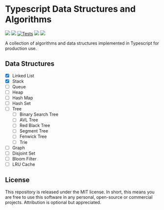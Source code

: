 # Typescript Data Structures and Algorithms

![](https://img.shields.io/github/v/release/jeffzh4ng/dsa-ts)
![](https://img.shields.io/npm/v/dsa-ts)
[![Tests](https://github.com/jeffzh4ng/dsa-ts/workflows/Tests/badge.svg)](https://github.com/jeffzh4ng/dsa-ts/actions?query=branch%3Amaster++)
![](https://img.shields.io/codecov/c/github/jeffzh4ng/dsa-ts)
![](https://img.shields.io/github/license/jeffzh4ng/dsa-ts)

A collection of algorithms and data structures implemented in Typescript for
production use.

## Data Structures

- [x] Linked List
- [x] Stack
- [ ] Queue
- [ ] Heap
- [ ] Hash Map
- [ ] Hash Set
- [ ] Tree
  - [ ] Binary Search Tree
  - [ ] AVL Tree
  - [ ] Red Black Tree
  - [ ] Segment Tree
  - [ ] Fenwick Tree
  - [ ] Trie
- [ ] Graph
- [ ] Disjoint Set
- [ ] Bloom Filter
- [ ] LRU Cache

## License

This repository is released under the MIT license. In short, this means you are free to use this software in any personal, open-source or commercial projects. Attribution is optional but appreciated.
